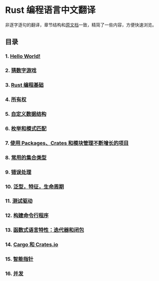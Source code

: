 # Rust 编程语言中文翻译

非逐字逐句的翻译，章节结构和[原文档](https://doc.rust-lang.org/stable/book/)一致，精简了一些内容，方便快速浏览。

## 目录

### 1. [Hello World!](./hello-world.md)

### 2. [猜数字游戏](./%E7%8C%9C%E6%95%B0%E5%AD%97%E6%B8%B8%E6%88%8F.md)

### 3. [Rust 编程基础](./Rust-%E7%BC%96%E7%A8%8B%E5%9F%BA%E7%A1%80.md)

### 4. [所有权](./%E6%89%80%E6%9C%89%E6%9D%83.md)

### 5. [自定义数据结构](./%E8%87%AA%E5%AE%9A%E4%B9%89%E6%95%B0%E6%8D%AE%E7%BB%93%E6%9E%84.md)

### 6. [枚举和模式匹配](./%E6%9E%9A%E4%B8%BE%E5%92%8C%E6%A8%A1%E5%BC%8F%E5%8C%B9%E9%85%8D.md)

### 7. [使用 Packages、Crates 和模块管理不断增长的项目](./%E4%BD%BF%E7%94%A8%20Packages%E3%80%81Crates%20%E5%92%8C%E6%A8%A1%E5%9D%97%E7%AE%A1%E7%90%86%E4%B8%8D%E6%96%AD%E5%A2%9E%E9%95%BF%E7%9A%84%E9%A1%B9%E7%9B%AE.md)

### 8. [常用的集合类型](./%E5%B8%B8%E7%94%A8%E7%9A%84%E9%9B%86%E5%90%88%E7%B1%BB%E5%9E%8B.md)

### 9. [错误处理](./%E9%94%99%E8%AF%AF%E5%A4%84%E7%90%86.md)

### 10. [泛型，特征，生命周期](./%E6%B3%9B%E5%9E%8B_%E7%89%B9%E5%BE%81_%E7%94%9F%E5%91%BD%E5%91%A8%E6%9C%9F.md)

### 11. [测试驱动](./%E6%B5%8B%E8%AF%95%E9%A9%B1%E5%8A%A8.md)

### 12. [构建命令行程序](./%E6%9E%84%E5%BB%BA%E5%91%BD%E4%BB%A4%E8%A1%8C%E7%A8%8B%E5%BA%8F.md)

### 13. [函数式语言特性：迭代器和闭包](./%E8%BF%AD%E4%BB%A3%E5%99%A8%E5%92%8C%E9%97%AD%E5%8C%85.md)

### 14. [Cargo 和 Crates.io](./Cargo%26Crates.io.md)

### 15. [智能指针](./%E6%99%BA%E8%83%BD%E6%8C%87%E9%92%88.md)

### 16. [并发](./%E5%B9%B6%E5%8F%91.md)
